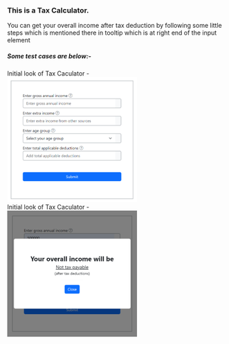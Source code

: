  <h3>This is a Tax Calculator.</h3>


 <p>You can get your overall income after tax deduction by following some little steps which is mentioned there in tooltip which is at right end of the input element </p>


 <h5> Some test cases are below:-</h5>

 <span><div>Initial look of Tax Caculator -</div> <img src="taxCalculatorImages/initialview.png" alt="no image" width="300px"><span/>
 <span><div>Initial look of Tax Caculator -</div> <img src="taxCalculatorImages/notTax.png" alt="no image" width="300px"><span/>
